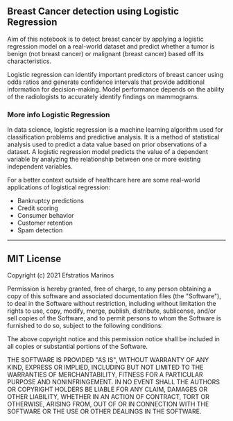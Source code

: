 ## Breast Cancer detection using Logistic Regression
Aim of this notebook is to detect breast cancer by applying a logistic regression model on a real-world dataset and predict whether a tumor is benign (not breast cancer) or malignant (breast cancer) based off its characteristics.

Logistic regression can identify important predictors of breast cancer using odds ratios and generate confidence intervals that provide additional information for decision-making. Model performance depends on the ability of the radiologists to accurately identify findings on mammograms.

### More info Logistic Regression
In data science, logistic regression is a machine learning algorithm used for classification problems and predictive analysis. It is a method of statistical analysis used to predict a data value based on prior observations of a dataset. A logistic regression model predicts the value of a dependent variable by analyzing the relationship between one or more existing independent variables.

For a better context outside of healthcare here are some real-world applications of logistical regression:
- Bankruptcy predictions
- Credit scoring
- Consumer behavior
- Customer retention
- Spam detection

---
## MIT License

Copyright (c) 2021 Efstratios Marinos

Permission is hereby granted, free of charge, to any person obtaining a copy
of this software and associated documentation files (the "Software"), to deal
in the Software without restriction, including without limitation the rights
to use, copy, modify, merge, publish, distribute, sublicense, and/or sell
copies of the Software, and to permit persons to whom the Software is
furnished to do so, subject to the following conditions:

The above copyright notice and this permission notice shall be included in all
copies or substantial portions of the Software.

THE SOFTWARE IS PROVIDED "AS IS", WITHOUT WARRANTY OF ANY KIND, EXPRESS OR
IMPLIED, INCLUDING BUT NOT LIMITED TO THE WARRANTIES OF MERCHANTABILITY,
FITNESS FOR A PARTICULAR PURPOSE AND NONINFRINGEMENT. IN NO EVENT SHALL THE
AUTHORS OR COPYRIGHT HOLDERS BE LIABLE FOR ANY CLAIM, DAMAGES OR OTHER
LIABILITY, WHETHER IN AN ACTION OF CONTRACT, TORT OR OTHERWISE, ARISING FROM,
OUT OF OR IN CONNECTION WITH THE SOFTWARE OR THE USE OR OTHER DEALINGS IN THE
SOFTWARE.

